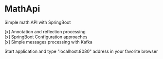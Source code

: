 # MathApi
Simple math API with SpringBoot

[x] Annotation and reflection processing\
[x] SpringBoot Configuration approaches\
[x] Simple messages processing with Kafka

Start application and type "localhost:8080" address in your favorite browser 